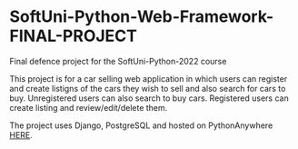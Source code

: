 # SoftUni-Python-Web-Framework-FINAL-PROJECT

Final defence project for the SoftUni-Python-2022 course 

This project is for a car selling web application in which users can register and create listigns of the cars they wish to sell and also search for cars to buy. Unregistered users can also search to buy cars. Registered users can create listing and review/edit/delete them.

The project uses Django, PostgreSQL and hosted on PythonAnywhere <a href="http://dimitartest354.pythonanywhere.com/" rel="nofollow">HERE</a>.
